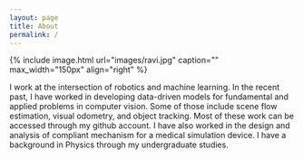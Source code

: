 ```yaml
---
layout: page
title: About
permalink: /
---
```


{% include image.html url="images/ravi.jpg" caption="" max_width="150px" align="right" %}

I work at the intersection of robotics and machine learning. In the recent past, I have worked in developing data-driven models for fundamental and applied problems in computer vision. Some of those include scene flow estimation, visual odometry, and object tracking. Most of these work can be accessed through my github account. I have also worked in the design and analysis of compliant mechanism for a medical simulation device. I have a background in Physics through my undergraduate studies. 

<!--I maintain scholarly interest in strategic and defense studies in the context of Indian national security. If you think that I can learn a thing or two from you on this subject, then please feel free to invite me for tea. I have an archive of now discontinued magazine Defence Watch published between 2010-14. If you need access to those for your research purpose, then I can help. My education was heavily subsidized by Indian taxpayers. I welcome volunteering opportunities for any project working towards making education accessible and affordable in India. 

<!-- 
## Contact

Rebel base <br />
[Yavin] <br />
Galaxy far far away<br />
Email: [chewy@rebel.com]


[Yavin]: https://en.wikipedia.org/wiki/Yavin
[chewy@rebel.com]: mailto:chewy@rebel.com
-->
